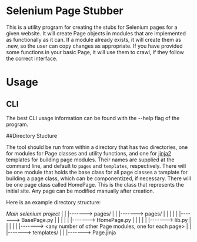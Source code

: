 # Selenium Page Stubber

This is a utility program for creating the stubs for Selenium pages for a given
website.  It will create Page objects in modules that are implemented as
functionally as it can.  If a module already exists, it will create them as
<module>.new, so the user can copy changes as appropriate.  If you have
provided some functions in your basic Page, it will use them to crawl, if they
follow the correct interface.

# Usage

## CLI

The best CLI usage information can be found with the --help flag of the
program.

##Directory Stucture

The tool should be run from within a directory that has two directories, one
for modules for Page classes and utility functions, and one for
[jinja2](https://jinja.palletsprojects.com/en/3.1.x/) templates for building
page modules.  Their names are supplied at the command line, and default to
```pages``` and ```templates```, respectively.  There will be one module that
holds the base class for all page classes a tamplate for building a page class,
which can be componentized, if necessary.  There will be one page class called
HomePage.  This is the class that represents the initial site.  Any page can
be modified manually after creation.

Here is an example directory structure:

*Main selenium project*
|
|
|-------> pages/
        |
        |
        |-------> pages/
        |       |
        |       |
        |       |-------> BasePage.py
        |       |
        |       |
        |       |-------> HomePage.py
        |       |
        |       |
        |       |-------> lib.py <utility functions used by the pages>
        |       |
        |       |
        |       |-------> <any number of other Page modules, one for each page>
        |
        |
        |-------> templates/
                |
                |
                |-------> Page.jinja <template used to build pages>
                |
                |
                |-------> <any number of other templates, which can be used by Page.jinja
        
#Development

##Submitting

Before submitting any PRs, please make sure that your changes will pass the
manifest/lex/type/test checking by running:

```
tox -e testing
```

##Directory structure

This project has two directories at the main level, ```pages``` and
```client```.  The modules in ```client``` might use modules from
```pages```, but never vice versa.  Modules in ```pages``` might be copied
into the user's directories, and the users might not have this program
installed on their machines.

TODO
====
Features
--------
- CLI
- Dockerfile (headless usage)
- Everything else :)
